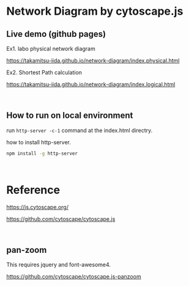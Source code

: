 # Network Diagram by cytoscape.js

## Live demo (github pages)

Ex1. labo physical network diagram

<https://takamitsu-iida.github.io/network-diagram/index.physical.html>


Ex2. Shortest Path calculation

<https://takamitsu-iida.github.io/network-diagram/index.logical.html>


<br>

## How to run on local environment


run `http-server -c-1` command at the index.html directry.

how to install http-server.

```bash
npm install -g http-server
```

<br>

# Reference

<https://js.cytoscape.org/>

<https://github.com/cytoscape/cytoscape.js>

<br>

## pan-zoom

This requires jquery and font-awesome4.

<https://github.com/cytoscape/cytoscape.js-panzoom>
